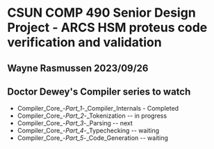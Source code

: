# CSUN COMP 490 Senior Design Project - ARCS HSM proteus code verification and validation

## Wayne Rasmussen   2023/09/26 ##

## Doctor Dewey's Compiler series to watch ##
  - Compiler_Core_-_Part_1_-_Compiler_Internals  - Completed
  - Compiler_Core_-_Part_2_-_Tokenization  -- in progress
  - Compiler_Core_-_Part_3_-_Parsing  --  next
  - Compiler_Core_-_Part_4_-_Typechecking  -- waiting
  - Compiler_Core_-_Part_5_-_Code_Generation  -- waiting
